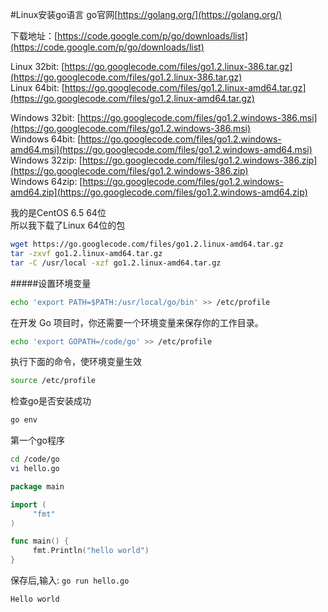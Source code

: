 #Linux安装go语言
go官网[https://golang.org/](https://golang.org/)         

下载地址：[https://code.google.com/p/go/downloads/list](https://code.google.com/p/go/downloads/list)                    

Linux 32bit: [https://go.googlecode.com/files/go1.2.linux-386.tar.gz](https://go.googlecode.com/files/go1.2.linux-386.tar.gz)                
Linux 64bit: [https://go.googlecode.com/files/go1.2.linux-amd64.tar.gz](https://go.googlecode.com/files/go1.2.linux-amd64.tar.gz)                 

Windows 32bit: [https://go.googlecode.com/files/go1.2.windows-386.msi](https://go.googlecode.com/files/go1.2.windows-386.msi)                
Windows 64bit: [https://go.googlecode.com/files/go1.2.windows-amd64.msi](https://go.googlecode.com/files/go1.2.windows-amd64.msi)                 
Windows 32zip: [https://go.googlecode.com/files/go1.2.windows-386.zip](https://go.googlecode.com/files/go1.2.windows-386.zip)                
Windows 64zip: [https://go.googlecode.com/files/go1.2.windows-amd64.zip](https://go.googlecode.com/files/go1.2.windows-amd64.zip)                 

     
我的是CentOS 6.5 64位            
所以我下载了Linux 64位的包  
```bash
wget https://go.googlecode.com/files/go1.2.linux-amd64.tar.gz
tar -zxvf go1.2.linux-amd64.tar.gz
tar -C /usr/local -xzf go1.2.linux-amd64.tar.gz
```
#####设置环境变量
```bash
echo 'export PATH=$PATH:/usr/local/go/bin' >> /etc/profile
```
在开发 Go 项目时，你还需要一个环境变量来保存你的工作目录。
```bash
echo 'export GOPATH=/code/go' >> /etc/profile
```
执行下面的命令，使环境变量生效
```bash
source /etc/profile
```
检查go是否安装成功
```bash
go env
```
第一个go程序
```bash
cd /code/go
vi hello.go
```
```go
package main

import (
     "fmt"
)

func main() {
     fmt.Println("hello world")
}
```
保存后,输入: `go run hello.go`
```bash
Hello world
```